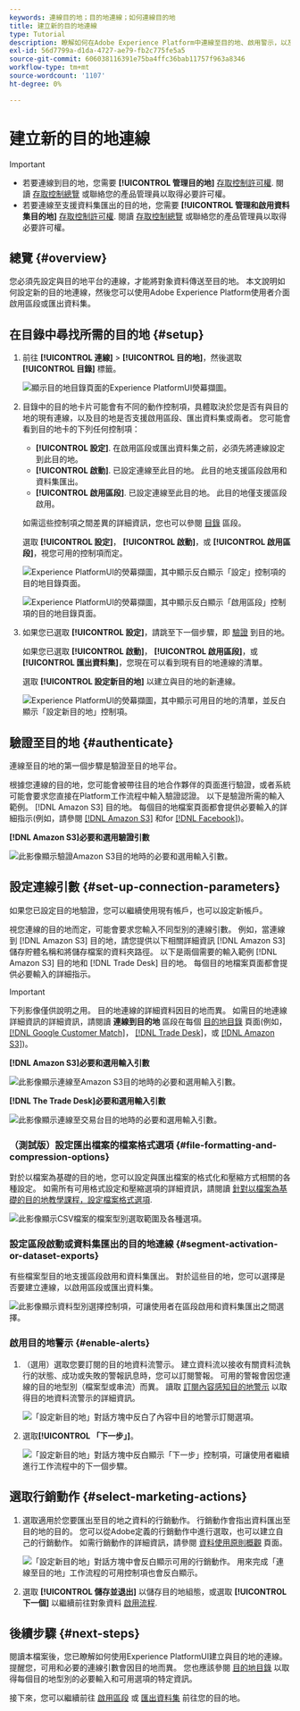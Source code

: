 ```yaml
---
keywords: 連線目的地；目的地連線；如何連線目的地
title: 建立新的目的地連線
type: Tutorial
description: 瞭解如何在Adobe Experience Platform中連線至目的地、啟用警示，以及為已連線的目的地設定行銷動作。
exl-id: 56d7799a-d1da-4727-ae79-fb2c775fe5a5
source-git-commit: 606038116391e75ba4ffc36bab11757f963a8346
workflow-type: tm+mt
source-wordcount: '1107'
ht-degree: 0%

---
```


# 建立新的目的地連線

>[!IMPORTANT]
> 
>* 若要連線到目的地，您需要 **[!UICONTROL 管理目的地]** [存取控制許可權](/help/access-control/home.md#permissions). 閱讀 [存取控制總覽](/help/access-control/ui/overview.md) 或聯絡您的產品管理員以取得必要許可權。
>* 若要連線至支援資料集匯出的目的地，您需要 **[!UICONTROL 管理和啟用資料集目的地]** [存取控制許可權](/help/access-control/home.md#permissions). 閱讀 [存取控制總覽](/help/access-control/ui/overview.md) 或聯絡您的產品管理員以取得必要許可權。


## 總覽 {#overview}

您必須先設定與目的地平台的連線，才能將對象資料傳送至目的地。 本文說明如何設定新的目的地連線，然後您可以使用Adobe Experience Platform使用者介面啟用區段或匯出資料集。

## 在目錄中尋找所需的目的地 {#setup}

1. 前往 **[!UICONTROL 連線]** > **[!UICONTROL 目的地]**，然後選取 **[!UICONTROL 目錄]** 標籤。

   ![顯示目的地目錄頁面的Experience PlatformUI熒幕擷圖。](../assets/ui/connect-destinations/catalog.png)

2. 目錄中的目的地卡片可能會有不同的動作控制項，具體取決於您是否有與目的地的現有連線，以及目的地是否支援啟用區段、匯出資料集或兩者。 您可能會看到目的地卡的下列任何控制項：

   * **[!UICONTROL 設定]**. 在啟用區段或匯出資料集之前，必須先將連線設定到此目的地。
   * **[!UICONTROL 啟動]**. 已設定連線至此目的地。 此目的地支援區段啟用和資料集匯出。
   * **[!UICONTROL 啟用區段]**. 已設定連線至此目的地。 此目的地僅支援區段啟用。

   如需這些控制項之間差異的詳細資訊，您也可以參閱 [目錄](../ui/destinations-workspace.md#catalog) 區段。

   選取 **[!UICONTROL 設定]**， **[!UICONTROL 啟動]**，或 **[!UICONTROL 啟用區段]**，視您可用的控制項而定。

   ![Experience PlatformUI的熒幕擷圖，其中顯示反白顯示「設定」控制項的目的地目錄頁面。](../assets/ui/connect-destinations/set-up.png)

   ![Experience PlatformUI的熒幕擷圖，其中顯示反白顯示「啟用區段」控制項的目的地目錄頁面。](../assets/ui/connect-destinations/activate-segments.png)

3. 如果您已選取 **[!UICONTROL 設定]**，請跳至下一個步驟，即 [驗證](#authenticate) 到目的地。

   如果您已選取 **[!UICONTROL 啟動]**， **[!UICONTROL 啟用區段]**，或 **[!UICONTROL 匯出資料集]**，您現在可以看到現有目的地連線的清單。

   選取 **[!UICONTROL 設定新目的地]** 以建立與目的地的新連線。

   ![Experience PlatformUI的熒幕擷圖，其中顯示可用目的地的清單，並反白顯示「設定新目的地」控制項。](../assets/ui/connect-destinations/configure-new-destination.png)

## 驗證至目的地 {#authenticate}

連線至目的地的第一個步驟是驗證至目的地平台。

根據您連線的目的地，您可能會被帶往目的地合作夥伴的頁面進行驗證，或者系統可能會要求您直接在Platform工作流程中輸入驗證認證。 以下是驗證所需的輸入範例。 [!DNL Amazon S3] 目的地。 每個目的地檔案頁面都會提供必要輸入的詳細指示(例如，請參閱 [[!DNL Amazon S3]](/help/destinations/catalog/cloud-storage/amazon-s3.md#authenticate) 和for [[!DNL Facebook]](/help/destinations/catalog/social/facebook.md#authenticate))。

**[!DNL Amazon S3]必要和選用驗證引數**

![此影像顯示驗證Amazon S3目的地時的必要和選用輸入引數。](../assets/ui/connect-destinations/authenticate-amazon-s3-example.png)

## 設定連線引數 {#set-up-connection-parameters}

如果您已設定目的地驗證，您可以繼續使用現有帳戶，也可以設定新帳戶。

視您連線的目的地而定，可能會要求您輸入不同型別的連線引數。 例如，當連線到 [!DNL Amazon S3] 目的地，請您提供以下相關詳細資訊 [!DNL Amazon S3] 儲存貯體名稱和將儲存檔案的資料夾路徑。 以下是兩個需要的輸入範例 [!DNL Amazon S3] 目的地和 [!DNL Trade Desk] 目的地。 每個目的地檔案頁面都會提供必要輸入的詳細指示。

>[!IMPORTANT]
>
>下列影像僅供說明之用。 目的地連線的詳細資料因目的地而異。 如需目的地連線詳細資訊的詳細資訊，請閱讀 **連線到目的地** 區段在每個 [目的地目錄](../catalog/overview.md) 頁面(例如， [[!DNL Google Customer Match]](../catalog/advertising/google-customer-match.md#connect)， [[!DNL Trade Desk]](/help/destinations/catalog/advertising/tradedesk.md#connect)，或 [[!DNL Amazon S3]](/help/destinations/catalog/cloud-storage/amazon-s3.md#destination-details))。

**[!DNL Amazon S3]必要和選用輸入引數**

![此影像顯示連線至Amazon S3目的地時的必要和選用輸入引數。](../assets/ui/connect-destinations/connect-destination-amazons3-example.png)

**[!DNL The Trade Desk]必要和選用輸入引數**

![此影像顯示連線至交易台目的地時的必要和選用輸入引數。](../assets/ui/connect-destinations/connect-destination-trade-desk-example.png)

### （測試版）設定匯出檔案的檔案格式選項 {#file-formatting-and-compression-options}

對於以檔案為基礎的目的地，您可以設定與匯出檔案的格式化和壓縮方式相關的各種設定。 如需所有可用格式設定和壓縮選項的詳細資訊，請閱讀 [針對以檔案為基礎的目的地教學課程，設定檔案格式選項](/help/destinations/ui/batch-destinations-file-formatting-options.md).

![此影像顯示CSV檔案的檔案型別選取範圍及各種選項。](/help/destinations/assets/ui/connect-destinations/file-formatting-options.png)

### 設定區段啟動或資料集匯出的目的地連線 {#segment-activation-or-dataset-exports}

有些檔案型目的地支援區段啟用和資料集匯出。 對於這些目的地，您可以選擇是否要建立連線，以啟用區段或匯出資料集。

![此影像顯示資料型別選擇控制項，可讓使用者在區段啟用和資料集匯出之間選擇。](/help/destinations/assets/ui/connect-destinations/data-type-selection.png)

### 啟用目的地警示 {#enable-alerts}

1. （選用）選取您要訂閱的目的地資料流警示。 建立資料流以接收有關資料流執行的狀態、成功或失敗的警報訊息時，您可以訂閱警報。 可用的警報會因您連線的目的地型別（檔案型或串流）而異。 讀取 [訂閱內容感知目的地警示](alerts.md) 以取得目的地資料流警示的詳細資訊。

   ![「設定新目的地」對話方塊中反白了內容中目的地警示訂閱選項。](../assets/ui/connect-destinations/subscribe-to-alerts.png)

2. 選取&#x200B;**[!UICONTROL 「下一步」]**。

   ![「設定新目的地」對話方塊中反白顯示「下一步」控制項，可讓使用者繼續進行工作流程中的下一個步驟。](../assets/ui/connect-destinations/next.png)

## 選取行銷動作 {#select-marketing-actions}

1. 選取適用於您要匯出至目的地之資料的行銷動作。 行銷動作會指出資料匯出至目的地的目的。 您可以從Adobe定義的行銷動作中進行選取，也可以建立自己的行銷動作。 如需行銷動作的詳細資訊，請參閱 [資料使用原則概觀](../../data-governance/policies/overview.md) 頁面。

   ![「設定新目的地」對話方塊中會反白顯示可用的行銷動作。 用來完成「連線至目的地」工作流程的可用控制項也會反白顯示。](../assets/ui/connect-destinations/governance.png)

2. 選取 **[!UICONTROL 儲存並退出]** 以儲存目的地組態，或選取 **[!UICONTROL 下一個]** 以繼續前往對象資料 [啟用流程](activation-overview.md).

## 後續步驟 {#next-steps}

閱讀本檔案後，您已瞭解如何使用Experience PlatformUI建立與目的地的連線。 提醒您，可用和必要的連線引數會因目的地而異。 您也應該參閱 [目的地目錄](/help/destinations/catalog/overview.md) 以取得每個目的地型別的必要輸入和可用選項的特定資訊。

接下來，您可以繼續前往 [啟用區段](/help/destinations/ui/activation-overview.md) 或 [匯出資料集](/help/destinations/ui/export-datasets.md) 前往您的目的地。